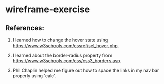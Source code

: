 # wireframe-exercise

## References:

1. I learned how to change the hover state using <https://www.w3schools.com/cssref/sel_hover.php>.

2. I learned about the border-radius property from <https://www.w3schools.com/css/css3_borders.asp>.

3. Phil Chaplin helped me figure out how to space the links in my nav bar properly using 'calc'.
